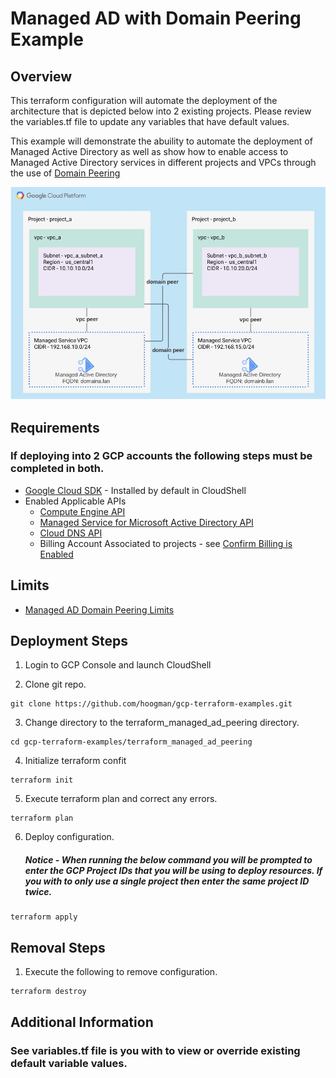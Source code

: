 # Managed AD with Domain Peering Example

## Overview

This terraform configuration will automate the deployment of the architecture that is depicted below into 2 existing projects. Please review the variables.tf file to update any variables that have default values.

This example will demonstrate the abuility to automate the deployment of Managed Active Directory as well as show how to enable access to Managed Active Directory services in different projects and VPCs through the use of [Domain Peering](https://cloud.google.com/managed-microsoft-ad/docs/domain-peering)

![Upload!](../images/managed-ad-peering.jpg)

## Requirements

### If deploying into 2 GCP accounts the following steps must be completed in both.
- [Google Cloud SDK](https://cloud.google.com/sdk/docs/install) - Installed by default in CloudShell
- Enabled Applicable APIs
  - [Compute Engine API](https://console.cloud.google.com/marketplace/product/google/compute.googleapis.com)
  - [Managed Service for Microsoft Active Directory API](https://console.cloud.google.com/apis/library/managedidentities.googleapis.com)
  - [Cloud DNS API](https://console.cloud.google.com/apis/library/dns.googleapis.com)
  - Billing Account Associated to projects - see [Confirm Billing is Enabled](https://cloud.google.com/billing/docs/how-to/modify-project#confirm_billing_is_enabled_on_a_project)

## Limits

- [Managed AD Domain Peering Limits](https://cloud.google.com/managed-microsoft-ad/docs/domain-peering#how_peering_differs_from_authorized_network_in_domain)

## Deployment Steps
1. Login to GCP Console and launch CloudShell

2. Clone git repo.

~~~~
git clone https://github.com/hoogman/gcp-terraform-examples.git
~~~~

3. Change directory to the terraform_managed_ad_peering directory.

~~~~
cd gcp-terraform-examples/terraform_managed_ad_peering
~~~~

4. Initialize terraform confit

~~~~
terraform init
~~~~

5. Execute terraform plan and correct any errors.

~~~~
terraform plan
~~~~

6. Deploy configuration.
   ##### Notice - When running the below command you will be prompted to enter the GCP Project IDs that you will be using to deploy resources. If you with to only use a single project then enter the same project ID twice.

~~~~
terraform apply
~~~~

## Removal Steps

1. Execute the following to remove configuration.

~~~~
terraform destroy
~~~~

## Additional Information

### See variables.tf file is you with to view or override existing default variable values.